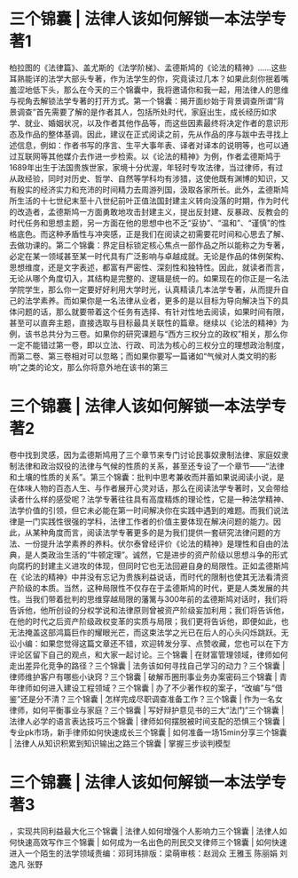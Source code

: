 # 三个锦囊 | 法律人该如何解锁一本法学专著1

柏拉图的《法律篇》、盖尤斯的《法学阶梯》、孟德斯鸠的《论法的精神》......这些耳熟能详的法学大部头专著，作为法学生的你，究竟读过几本？如果此刻你抿着嘴羞涩地低下头，那么在今天的三个锦囊中，我将邀请你和我一起，用法律人的思维与视角去解锁法学专著的打开方式。第一个锦囊：揭开面纱始于背景调查所谓“背景调查”首先需要了解的是作者其人，包括所处时代，家庭出生，成长经历如求学、就业、婚姻状况，以及作者其他作品等，而这些因素最终将决定作者的意识形态及作品的整体基调。因此，建议在正式阅读之前，先从作品的序与跋中去寻找上述信息，例如：作者书写的序言、生平大事年表、译者对译本的说明等，也可以通过互联网等其他媒介去作进一步检索。以《论法的精神》为例，作者孟德斯鸠于1689年出生于法国贵族世家，家境十分优渥，年轻时专攻法律，当过律师，有过从政经验，同时对历史、哲学、自然等学科均有涉猎，这使他既有渊博的知识，又有殷实的经济实力和充沛的时间精力去周游列国，汲取各家所长。此外，孟德斯鸠所生活的十七世纪末至十八世纪前叶正值法国封建主义转向没落的时期，作为时代的改造者，孟德斯鸠一方面勇敢地攻击封建主义，提出反封建、反暴政、反教会的时代任务和思想主题，另一方面在他的思想中也不乏“妥协”、“温和”、“谨慎”的性格底色。而这种矛盾性与冲突感，正是我们在阅读之初需要花时间和心思去了解、去做功课的。第二个锦囊：界定目标锁定核心焦点一部作品之所以能称之为专著，必定在某一领域甚至某一时代具有广泛影响与卓越成就。无论是作品的体例架构、思想维度，还是文字表述，都富有严密性、深刻性和独特性。因此，就读者而言，无论从哪个角度切入，其结构是完整的、逻辑是统一的。如果现在的你正是一名法学院学生，那么你一定要好好利用大学时光，认真精读几本法学专著，从而提升自己的法学素养。而如果你是一名法律从业者，更多的是以目标为导向解决当下的具体问题的话，那么就要带着这个任务有选择、有针对性地去阅读，如果时间有限，甚至可以直奔主题，直接选取与目标最具关联性的篇章。继续以《论法的精神》为例，该书总共分为三卷。如果你的研究课题与“西方三权分立的政权”相关，那么你一定不能错过第一卷，即以立法、行政、司法为核心的三权分立的理想政治制度，而第二卷、第三卷相对可以忽略；而如果你要写一篇诸如“气候对人类文明的影响”之类的论文，那么你将意外地在该书的第三

# 三个锦囊 | 法律人该如何解锁一本法学专著2

卷中找到灵感，因为孟德斯鸠用了三个章节来专门讨论民事奴隶制法律、家庭奴隶制法律和政治奴役的法律与气候的性质的关系，甚至还专设了一个章节——“法律和土壤的性质的关系”。第三个锦囊：批判中思考兼收而并蓄如果说阅读小说，是在体味人物的百态人生、与作者展开心灵对话，那么在阅读法学专著时，又会带给读者什么样的感受呢？法学专著往往具有高度精炼的理论性，它是一种法学精神、法学价值的引领，但它未必能在第一时间解决你在实践中遇到的难题。而我们说法律是一门实践性很强的学科，法律工作者的价值主要体现在解决问题的能力。因此，从某种角度而言，阅读法学专著更多的是为我们提供一套研究法律问题的方法、一份提升法学素养的养料。伏尔泰曾经评价《论法的精神》是理性和自由的法典，是人类政治生活的“牛顿定理”。诚然，它是进步的资产阶级以思想斗争的形式向腐朽的封建主义进攻的体现，但同时它也无法回避自身的局限性。正如孟德斯鸠在《论法的精神》中并没有忘记为贵族利益说话，而时代的限制也使其无法看清资产阶级的本质。当然，这种局限性不仅存在于孟德斯鸠的时代，更是人类发展的共性。当我们带着批判的思维穿越局限的藩篱与300年前的孟德斯鸠对话时，我们将告诉他，他所创设的分权学说和法律原则曾被资产阶级妄加利用；我们将告诉他，在他的时代之后资产阶级政权变革的实质与局限；我们更将告诉他，即便如此，也无法掩盖这部鸿篇巨作的耀眼光芒，而这束法学之光已在后人的心头闪烁跳跃。无讼小编：如果您觉得这篇文章还不错，欢迎转发分享、点赞收藏，您也可以在下方评论区留下自己的观点，和大家一起讨论。三个锦囊 | 在财富管理领域，律师如何走出差异化竞争的路径？三个锦囊 | 法务该如何寻找自己学习的动力？三个锦囊 | 律师维护客户有哪些小诀窍？三个锦囊 | 破解币圈刑事业务办案密码三个锦囊 | 青年律师如何进入建设工程领域？三个锦囊 | 办了不少著作权的案子，“改编”与“借鉴”还是分不清？三个锦囊 | 怎样完成尽职调查准备工作？三个锦囊 | 作为一名女律师，如何平衡事业与家庭？三个锦囊 | 写好辩护意见书的三大“法门”三个锦囊 | 法律人必学的语言表达技巧三个锦囊 | 律师如何摆脱被时间支配的恐惧三个锦囊 | 专业pk市场，新手律师如何快速成长三个锦囊 | 如何准备一场15min分享三个锦囊 | 法律人从知识积累到知识输出之路三个锦囊 | 掌握三步谈判模型

# 三个锦囊 | 法律人该如何解锁一本法学专著3

，实现共同利益最大化三个锦囊 | 法律人如何增强个人影响力三个锦囊 | 法律人如何快速高效写作三个锦囊 | 如何成为一名出色的刑民交叉律师三个锦囊 | 如何快速进入一个陌生的法学领域责编：邓珂玮排版：梁萌审核：赵润众 王雅玉 陈丽娟 刘逸凡 张野


